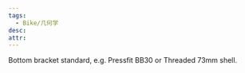 ```yaml
---
tags:
  - Bike/几何学
desc: 
attr: 
---
```


Bottom bracket standard, e.g. Pressfit BB30 or Threaded 73mm shell.